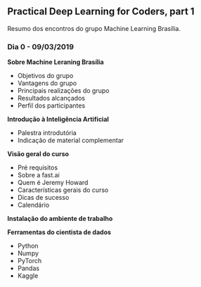 ## Practical Deep Learning for Coders, part 1
Resumo dos encontros do grupo Machine Learning Brasília.

### Dia 0 - 09/03/2019

**Sobre Machine Leraning Brasília**

- Objetivos do grupo
- Vantagens do grupo
- Principais realizações do grupo
- Resultados alcançados
- Perfil dos participantes


**Introdução à Inteligência Artificial**

- Palestra introdutória
- Indicação de material complementar


**Visão geral do curso**

- Pré requisitos
- Sobre a fast.ai
- Quem é Jeremy Howard
- Características gerais do curso
- Dicas de sucesso
- Calendário


**Instalação do ambiente de trabalho**


**Ferramentas do cientista de dados**
- Python
- Numpy
- PyTorch
- Pandas
- Kaggle
